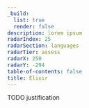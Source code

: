 ```yaml
---
_build:
  list: true
  render: false
description: lorem ipsum
radarIndex: 25
radarSection: languages
radarTier: assess
radarX: 250
radarY: -294
table-of-contents: false
title: Elixir
---
```


TODO justification
